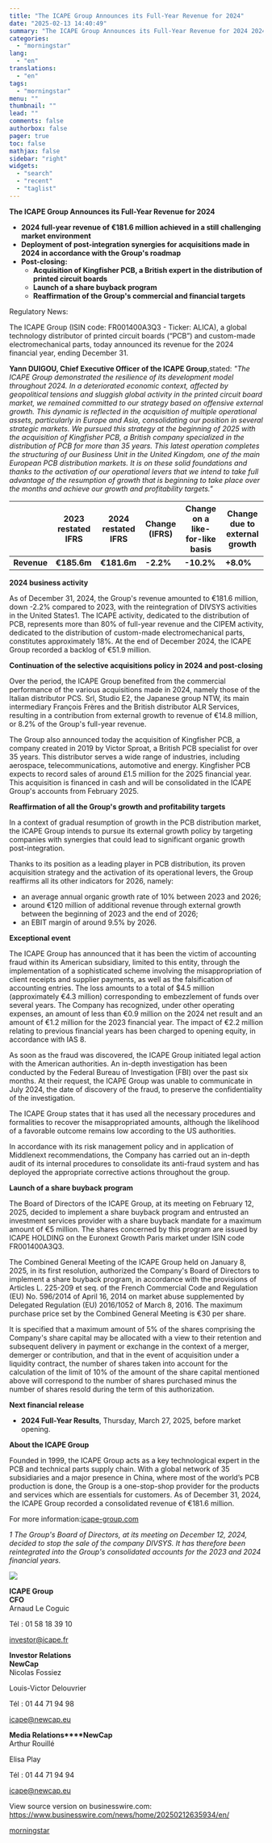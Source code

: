 ```yaml
---
title: "The ICAPE Group Announces its Full-Year Revenue for 2024"
date: "2025-02-13 14:40:49"
summary: "The ICAPE Group Announces its Full-Year Revenue for 2024 2024 full-year revenue of €181.6 million achieved in a still challenging market environment Deployment of post-integration synergies for acquisitions made in 2024 in accordance with the Group's roadmap Post-closing: Acquisition of Kingfisher PCB, a British expert in the distribution of printed..."
categories:
  - "morningstar"
lang:
  - "en"
translations:
  - "en"
tags:
  - "morningstar"
menu: ""
thumbnail: ""
lead: ""
comments: false
authorbox: false
pager: true
toc: false
mathjax: false
sidebar: "right"
widgets:
  - "search"
  - "recent"
  - "taglist"
---
```


**The ICAPE Group Announces its Full-Year Revenue for 2024**

* **2024 full-year revenue of €181.6 million achieved in a still challenging market environment**
* **Deployment of post-integration synergies for acquisitions made in 2024 in accordance with the Group's roadmap**
* **Post-closing:**
  + **Acquisition of Kingfisher PCB, a British expert in the distribution of printed circuit boards**
  + **Launch of a share buyback program**
  + **Reaffirmation of the Group's commercial and financial targets**

Regulatory News:

The ICAPE Group (ISIN code: FR001400A3Q3 - Ticker: ALICA), a global technology distributor of printed circuit boards (“PCB”) and custom-made electromechanical parts, today announced its revenue for the 2024 financial year, ending December 31.

**Yann DUIGOU, Chief Executive Officer of the ICAPE Group**,stated: *"The ICAPE Group demonstrated the resilience of its development model throughout 2024. In a deteriorated economic context, affected by geopolitical tensions and sluggish global activity in the printed circuit board market, we remained committed to our strategy based on offensive external growth. This dynamic is reflected in the acquisition of multiple operational assets, particularly in Europe and Asia, consolidating our position in several strategic markets. We pursued this strategy at the beginning of 2025 with the acquisition of Kingfisher PCB, a British company specialized in the distribution of PCB for more than 35 years. This latest operation completes the structuring of our Business Unit in the United Kingdom, one of the main European PCB distribution markets. It is on these solid foundations and thanks to the activation of our operational levers that we intend to take full advantage of the resumption of growth that is beginning to take place over the months and achieve our growth and profitability targets."*

|  | **2023 restated IFRS** | **2024 restated IFRS** | **Change (IFRS)** | **Change on a like-for-like basis** | **Change due to external growth** |
| --- | --- | --- | --- | --- | --- |
| **Revenue** | **€185.6m** | **€181.6m** | **-2.2%** | **-10.2%** | **+8.0%** |

**2024 business activity**

As of December 31, 2024, the Group's revenue amounted to €181.6 million, down -2.2% compared to 2023, with the reintegration of DIVSYS activities in the United States1. The ICAPE activity, dedicated to the distribution of PCB, represents more than 80% of full-year revenue and the CIPEM activity, dedicated to the distribution of custom-made electromechanical parts, constitutes approximately 18%. At the end of December 2024, the ICAPE Group recorded a backlog of €51.9 million.

**Continuation of the selective acquisitions policy in 2024 and post-closing**

Over the period, the ICAPE Group benefited from the commercial performance of the various acquisitions made in 2024, namely those of the Italian distributor PCS. Srl, Studio E2, the Japanese group NTW, its main intermediary François Frères and the British distributor ALR Services, resulting in a contribution from external growth to revenue of €14.8 million, or 8.2% of the Group's full-year revenue.

The Group also announced today the acquisition of Kingfisher PCB, a company created in 2019 by Victor Sproat, a British PCB specialist for over 35 years. This distributor serves a wide range of industries, including aerospace, telecommunications, automotive and energy. Kingfisher PCB expects to record sales of around £1.5 million for the 2025 financial year. This acquisition is financed in cash and will be consolidated in the ICAPE Group's accounts from February 2025.

**Reaffirmation of all the Group's growth and profitability targets**

In a context of gradual resumption of growth in the PCB distribution market, the ICAPE Group intends to pursue its external growth policy by targeting companies with synergies that could lead to significant organic growth post-integration.

Thanks to its position as a leading player in PCB distribution, its proven acquisition strategy and the activation of its operational levers, the Group reaffirms all its other indicators for 2026, namely:

* an average annual organic growth rate of 10% between 2023 and 2026;
* around €120 million of additional revenue through external growth between the beginning of 2023 and the end of 2026;
* an EBIT margin of around 9.5% by 2026.

**Exceptional event**

The ICAPE Group has announced that it has been the victim of accounting fraud within its American subsidiary, limited to this entity, through the implementation of a sophisticated scheme involving the misappropriation of client receipts and supplier payments, as well as the falsification of accounting entries. The loss amounts to a total of $4.5 million (approximately €4.3 million) corresponding to embezzlement of funds over several years. The Company has recognized, under other operating expenses, an amount of less than €0.9 million on the 2024 net result and an amount of €1.2 million for the 2023 financial year. The impact of €2.2 million relating to previous financial years has been charged to opening equity, in accordance with IAS 8.

As soon as the fraud was discovered, the ICAPE Group initiated legal action with the American authorities. An in-depth investigation has been conducted by the Federal Bureau of Investigation (FBI) over the past six months. At their request, the ICAPE Group was unable to communicate in July 2024, the date of discovery of the fraud, to preserve the confidentiality of the investigation.

The ICAPE Group states that it has used all the necessary procedures and formalities to recover the misappropriated amounts, although the likelihood of a favorable outcome remains low according to the US authorities.

In accordance with its risk management policy and in application of Middlenext recommendations, the Company has carried out an in-depth audit of its internal procedures to consolidate its anti-fraud system and has deployed the appropriate corrective actions throughout the group.

**Launch of a share buyback program**

The Board of Directors of the ICAPE Group, at its meeting on February 12, 2025, decided to implement a share buyback program and entrusted an investment services provider with a share buyback mandate for a maximum amount of €5 million. The shares concerned by this program are issued by ICAPE HOLDING on the Euronext Growth Paris market under ISIN code FR001400A3Q3.

The Combined General Meeting of the ICAPE Group held on January 8, 2025, in its first resolution, authorized the Company's Board of Directors to implement a share buyback program, in accordance with the provisions of Articles L. 225-209 et seq. of the French Commercial Code and Regulation (EU) No. 596/2014 of April 16, 2014 on market abuse supplemented by Delegated Regulation (EU) 2016/1052 of March 8, 2016. The maximum purchase price set by the Combined General Meeting is €30 per share.

It is specified that a maximum amount of 5% of the shares comprising the Company's share capital may be allocated with a view to their retention and subsequent delivery in payment or exchange in the context of a merger, demerger or contribution, and that in the event of acquisition under a liquidity contract, the number of shares taken into account for the calculation of the limit of 10% of the amount of the share capital mentioned above will correspond to the number of shares purchased minus the number of shares resold during the term of this authorization.

**Next financial release**

* **2024 Full-Year Results**, Thursday, March 27, 2025, before market opening.

**About the ICAPE Group**

Founded in 1999, the ICAPE Group acts as a key technological expert in the PCB and technical parts supply chain. With a global network of 35 subsidiaries and a major presence in China, where most of the world’s PCB production is done, the Group is a one-stop-shop provider for the products and services which are essentials for customers. As of December 31, 2024, the ICAPE Group recorded a consolidated revenue of €181.6 million.

For more information:[icape-group.com](https://cts.businesswire.com/ct/CT?id=smartlink&url=http%3A%2F%2Fwww.icape-group.com&esheet=54205605&newsitemid=20250212635934&lan=en-US&anchor=icape-group.com&index=1&md5=698723d39befffb7a6c6450bb7d629a1)

*1* *The Group's Board of Directors, at its meeting on December 12, 2024, decided to stop the sale of the company DIVSYS. It has therefore been reintegrated into the Group's consolidated accounts for the 2023 and 2024 financial years.*

 ![](https://cts.businesswire.com/ct/CT?id=bwnews&sty=20250212635934r1&sid=mstr3&distro=nx&lang=en)

**ICAPE Group**  
**CFO**  
Arnaud Le Coguic
  

  
Tél : 01 58 18 39 10
  
[investor@icape.fr](mailto:investor@icape.fr)  

  
**Investor Relations**  
**NewCap**  
Nicolas Fossiez
  
Louis-Victor Delouvrier
  
Tél : 01 44 71 94 98
  
[icape@newcap.eu](mailto:icape@newcap.eu)  

  
**Media Relations****NewCap**  
Arthur Rouillé
  
Elisa Play
  
Tél : 01 44 71 94 94
  
[icape@newcap.eu](mailto:icape@newcap.eu)

View source version on businesswire.com: <https://www.businesswire.com/news/home/20250212635934/en/>

[morningstar](https://www.morningstar.com/news/business-wire/20250212635934/the-icape-group-announces-its-full-year-revenue-for-2024)

